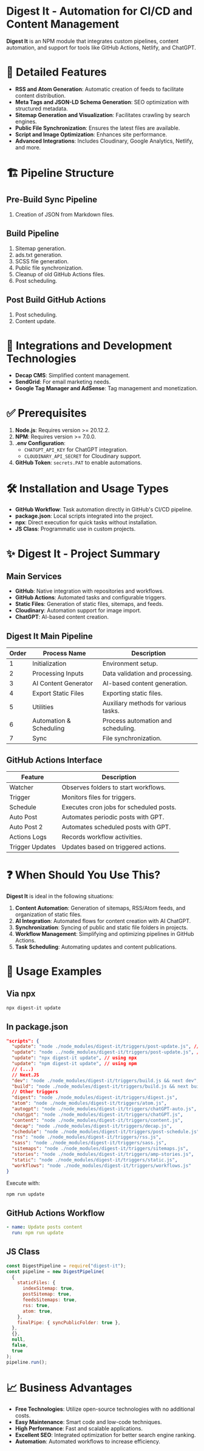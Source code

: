 # Digest It - Automation for CI/CD and Content Management

**Digest It** is an NPM module that integrates custom pipelines, content automation, and support for tools like GitHub Actions, Netlify, and ChatGPT.

# 🚀 Detailed Features

- **RSS and Atom Generation**: Automatic creation of feeds to facilitate content distribution.
- **Meta Tags and JSON-LD Schema Generation**: SEO optimization with structured metadata.
- **Sitemap Generation and Visualization**: Facilitates crawling by search engines.
- **Public File Synchronization**: Ensures the latest files are available.
- **Script and Image Optimization**: Enhances site performance.
- **Advanced Integrations**: Includes Cloudinary, Google Analytics, Netlify, and more.  


# 🏗️ Pipeline Structure

## **Pre-Build Sync Pipeline**

1. Creation of JSON from Markdown files.

## **Build Pipeline**

1. Sitemap generation.
2. ads.txt generation.
3. SCSS file generation.
4. Public file synchronization.
5. Cleanup of old GitHub Actions files.
6. Post scheduling.

## **Post Build GitHub Actions**

1. Post scheduling.
2. Content update.

# 🔌 Integrations and Development Technologies

- **Decap CMS**: Simplified content management.
- **SendGrid**: For email marketing needs.
- **Google Tag Manager and AdSense**: Tag management and monetization.  


# ✅ Prerequisites

1. **Node.js**: Requires version >= 20.12.2.
2. **NPM**: Requires version >= 7.0.0.
3. **.env Configuration**:
   - `CHATGPT_API_KEY` for ChatGPT integration.
   - `CLOUDINARY_API_SECRET` for Cloudinary support.
4. **GitHub Token**: `secrets.PAT` to enable automations.

# 🛠️ Installation and Usage Types

- **GitHub Workflow**: Task automation directly in GitHub's CI/CD pipeline.
- **package.json**: Local scripts integrated into the project.
- **npx**: Direct execution for quick tasks without installation.
- **JS Class**: Programmatic use in custom projects.  


# ✨ Digest It - Project Summary

## **Main Services**

- **GitHub**: Native integration with repositories and workflows.
- **GitHub Actions**: Automated tasks and configurable triggers.
- **Static Files**: Generation of static files, sitemaps, and feeds.
- **Cloudinary**: Automation support for image import.
- **ChatGPT**: AI-based content creation.  


## **Digest It Main Pipeline**

| Order | Process Name            | Description                          |
| ----- | ----------------------- | ------------------------------------ |
| 1     | Initialization          | Environment setup.                   |
| 2     | Processing Inputs       | Data validation and processing.      |
| 3     | AI Content Generator    | AI-based content generation.         |
| 4     | Export Static Files     | Exporting static files.              |
| 5     | Utilities               | Auxiliary methods for various tasks. |
| 6     | Automation & Scheduling | Process automation and scheduling.   |
| 7     | Sync                    | File synchronization.                |

## **GitHub Actions Interface**

| Feature         | Description                             |
| --------------- | --------------------------------------- |
| Watcher         | Observes folders to start workflows.    |
| Trigger         | Monitors files for triggers.            |
| Schedule        | Executes cron jobs for scheduled posts. |
| Auto Post       | Automates periodic posts with GPT.      |
| Auto Post 2     | Automates scheduled posts with GPT.     |
| Actions Logs    | Records workflow activities.            |
| Trigger Updates | Updates based on triggered actions.     |

# ❓ When Should You Use This?

**Digest It** is ideal in the following situations:

1. **Content Automation**: Generation of sitemaps, RSS/Atom feeds, and organization of static files.
2. **AI Integration**: Automated flows for content creation with AI ChatGPT.
3. **Synchronization**: Syncing of public and static file folders in projects.
4. **Workflow Management**: Simplifying and optimizing pipelines in GitHub Actions.
5. **Task Scheduling**: Automating updates and content publications.

# 📜 Usage Examples

## **Via npx**

```bash
npx digest-it update
```

## **In package.json**

```json
"scripts": {
  "update": "node ./node_modules/digest-it/triggers/post-update.js", // root local project
  "update": "node ../node_modules/digest-it/triggers/post-update.js", // inside workspace
  "update": "npx digest-it update", // using npx
  "update": "npm digest-it update", // using npm
  // (...)
  // Next.JS
  "dev": "node ./node_modules/digest-it/triggers/build.js && next dev",
  "build": "node ./node_modules/digest-it/triggers/build.js && next build",
  // Other triggers
  "digest": "node ./node_modules/digest-it/triggers/digest.js",
  "atom": "node ./node_modules/digest-it/triggers/atom.js",
  "autogpt": "node ./node_modules/digest-it/triggers/chatGPT-auto.js",
  "chatgpt": "node ./node_modules/digest-it/triggers/chatGPT.js",
  "content": "node ./node_modules/digest-it/triggers/content.js",
  "decap": "node ./node_modules/digest-it/triggers/decap.js",
  "schedule": "node ./node_modules/digest-it/triggers/post-schedule.js",
  "rss": "node ./node_modules/digest-it/triggers/rss.js",
  "sass": "node ./node_modules/digest-it/triggers/sass.js",
  "sitemaps": "node ./node_modules/digest-it/triggers/sitemaps.js",
  "stories": "node ./node_modules/digest-it/triggers/amp-stories.js",
  "static": "node ./node_modules/digest-it/triggers/static.js",
  "workflows": "node ./node_modules/digest-it/triggers/workflows.js"
}
```

Execute with:

```bash
npm run update
```

## **GitHub Actions Workflow**

```yaml
- name: Update posts content
  run: npm run update
```

## **JS Class**

```javascript
const DigestPipeline = require("digest-it");
const pipeline = new DigestPipeline(
  {
    staticFiles: {
      indexSitemap: true,
      postSitemap: true,
      feedsSitemaps: true,
      rss: true,
      atom: true,
    },
    finalPipe: { syncPublicFolder: true },
  },
  {},
  null,
  false,
  true
);
pipeline.run();
```

# 📈 Business Advantages

- **Free Technologies**: Utilize open-source technologies with no additional costs.
- **Easy Maintenance**: Smart code and low-code techniques.
- **High Performance**: Fast and scalable applications.
- **Excellent SEO**: Integrated optimization for better search engine ranking.
- **Automation**: Automated workflows to increase efficiency.
